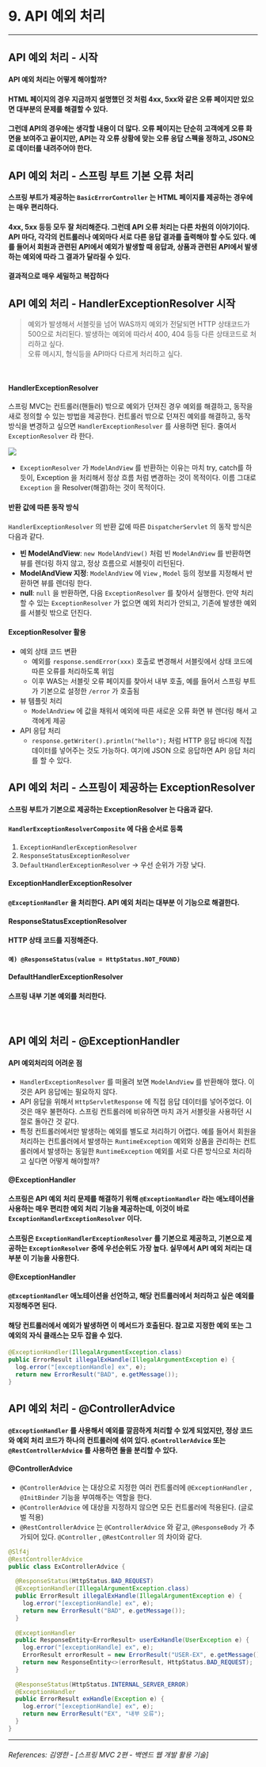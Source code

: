 # 9. API 예외 처리

----

## API 예외 처리 - 시작

#### API 예외 처리는 어떻게 해야할까?<br>

#### HTML 페이지의 경우 지금까지 설명했던 것 처럼 4xx, 5xx와 같은 오류 페이지만 있으면 대부분의 문제를 해결할 수 있다.
#### 그런데 API의 경우에는 생각할 내용이 더 많다. 오류 페이지는 단순히 고객에게 오류 화면을 보여주고 끝이지만, API는 각 오류 상황에 맞는 오류 응답 스펙을 정하고, JSON으로 데이터를 내려주어야 한다.

## API 예외 처리 - 스프링 부트 기본 오류 처리
#### 스프링 부트가 제공하는 `BasicErrorController` 는 HTML 페이지를 제공하는 경우에는 매우 편리하다. 
#### 4xx, 5xx 등등 모두 잘 처리해준다. 그런데 API 오류 처리는 다른 차원의 이야기이다. API 마다, 각각의 컨트롤러나 예외마다 서로 다른 응답 결과를 출력해야 할 수도 있다. 예를 들어서 회원과 관련된 API에서 예외가 발생할 때 응답과, 상품과 관련된 API에서 발생하는 예외에 따라 그 결과가 달라질 수 있다. 
#### 결과적으로 매우 세밀하고 복잡하다

## API 예외 처리 - HandlerExceptionResolver 시작
> 예외가 발생해서 서블릿을 넘어 WAS까지 예외가 전달되면 HTTP 상태코드가 500으로 처리된다. 
발생하는 예외에 따라서 400, 404 등등 다른 상태코드로 처리하고 싶다.  
> 오류 메시지, 형식등을 API마다 다르게 처리하고 싶다.
<br>

#### **HandlerExceptionResolver**
스프링 MVC는 컨트롤러(핸들러) 밖으로 예외가 던져진 경우 예외를 해결하고, 동작을 새로 정의할 수 있는
방법을 제공한다. 컨트롤러 밖으로 던져진 예외를 해결하고, 동작 방식을 변경하고 싶으면
`HandlerExceptionResolver` 를 사용하면 된다. 줄여서 `ExceptionResolver` 라 한다.

![](./imageFiles/2023-01-29-15-50-31.png)

* `ExceptionResolver` 가 `ModelAndView` 를 반환하는 이유는 마치 try, catch를 하듯이, Exception 을 처리해서 정상 흐름 처럼 변경하는 것이 목적이다. 이름 그대로 `Exception` 을 Resolver(해결)하는 것이 목적이다.

#### 반환 값에 따른 동작 방식
`HandlerExceptionResolver` 의 반환 값에 따른 `DispatcherServlet` 의 동작 방식은 다음과 같다.  
* **빈 ModelAndView**: `new ModelAndView()` 처럼 빈 `ModelAndView` 를 반환하면 뷰를 렌더링 하지
않고, 정상 흐름으로 서블릿이 리턴된다.
* **ModelAndView 지정**: `ModelAndView` 에 `View` , `Model` 등의 정보를 지정해서 반환하면 뷰를 렌더링
한다.
* **null**: `null` 을 반환하면, 다음 `ExceptionResolver` 를 찾아서 실행한다. 만약 처리할 수 있는
`ExceptionResolver` 가 없으면 예외 처리가 안되고, 기존에 발생한 예외를 서블릿 밖으로 던진다.

#### **ExceptionResolver 활용**
* 예외 상태 코드 변환
  * 예외를 `response.sendError(xxx)` 호출로 변경해서 서블릿에서 상태 코드에 따른 오류를
처리하도록 위임
  * 이후 WAS는 서블릿 오류 페이지를 찾아서 내부 호출, 예를 들어서 스프링 부트가 기본으로 설정한 `/error` 가 호출됨
* 뷰 템플릿 처리
  * `ModelAndView` 에 값을 채워서 예외에 따른 새로운 오류 화면 뷰 렌더링 해서 고객에게 제공
* API 응답 처리
  * `response.getWriter().println("hello");` 처럼 HTTP 응답 바디에 직접 데이터를 넣어주는
것도 가능하다. 여기에 JSON 으로 응답하면 API 응답 처리를 할 수 있다.

## API 예외 처리 - 스프링이 제공하는 ExceptionResolver

#### 스프링 부트가 기본으로 제공하는 ExceptionResolver 는 다음과 같다.
#### `HandlerExceptionResolverComposite` 에 다음 순서로 등록
1. `ExceptionHandlerExceptionResolver`
2. `ResponseStatusExceptionResolver`
3. `DefaultHandlerExceptionResolver` -> 우선 순위가 가장 낮다.

#### **ExceptionHandlerExceptionResolver**
#### `@ExceptionHandler` 을 처리한다. API 예외 처리는 대부분 이 기능으로 해결한다.
#### **ResponseStatusExceptionResolver**
#### HTTP 상태 코드를 지정해준다.
#### `예) @ResponseStatus(value = HttpStatus.NOT_FOUND)`
#### **DefaultHandlerExceptionResolver**
#### 스프링 내부 기본 예외를 처리한다.
<br>

## API 예외 처리 - @ExceptionHandler

#### **API 예외처리의 어려운 점**
* `HandlerExceptionResolver` 를 떠올려 보면 `ModelAndView` 를 반환해야 했다. 이것은 API 응답에는 필요하지 않다.
* API 응답을 위해서 `HttpServletResponse` 에 직접 응답 데이터를 넣어주었다. 이것은 매우 불편하다. 
스프링 컨트롤러에 비유하면 마치 과거 서블릿을 사용하던 시절로 돌아간 것 같다.
* 특정 컨트롤러에서만 발생하는 예외를 별도로 처리하기 어렵다. 예를 들어서 회원을 처리하는 컨트롤러에서
발생하는 `RuntimeException` 예외와 상품을 관리하는 컨트롤러에서 발생하는 동일한
`RuntimeException` 예외를 서로 다른 방식으로 처리하고 싶다면 어떻게 해야할까?

#### **@ExceptionHandler**
#### 스프링은 API 예외 처리 문제를 해결하기 위해 `@ExceptionHandler` 라는 애노테이션을 사용하는 매우 편리한 예외 처리 기능을 제공하는데, 이것이 바로 `ExceptionHandlerExceptionResolver` 이다. 
#### 스프링은 `ExceptionHandlerExceptionResolver` 를 기본으로 제공하고, 기본으로 제공하는 `ExceptionResolver` 중에 우선순위도 가장 높다. 실무에서 API 예외 처리는 대부분 이 기능을 사용한다.

#### **@ExceptionHandler**
#### `@ExceptionHandler` 애노테이션을 선언하고, 해당 컨트롤러에서 처리하고 싶은 예외를 지정해주면 된다. 
#### 해당 컨트롤러에서 예외가 발생하면 이 메서드가 호출된다. 참고로 지정한 예외 또는 그 예외의 자식 클래스는 모두 잡을 수 있다.
```java
@ExceptionHandler(IllegalArgumentException.class)
public ErrorResult illegalExHandle(IllegalArgumentException e) {
  log.error("[exceptionHandle] ex", e);
  return new ErrorResult("BAD", e.getMessage());
}
```

## API 예외 처리 - @ControllerAdvice
#### `@ExceptionHandler` 를 사용해서 예외를 깔끔하게 처리할 수 있게 되었지만, 정상 코드와 예외 처리 코드가 하나의 컨트롤러에 섞여 있다. `@ControllerAdvice` 또는 `@RestControllerAdvice` 를 사용하면 둘을 분리할 수 있다.

#### **@ControllerAdvice**
* `@ControllerAdvice` 는 대상으로 지정한 여러 컨트롤러에 `@ExceptionHandler` , `@InitBinder` 기능을
부여해주는 역할을 한다.
* `@ControllerAdvice` 에 대상을 지정하지 않으면 모든 컨트롤러에 적용된다. (글로벌 적용)
* `@RestControllerAdvice` 는 `@ControllerAdvice` 와 같고, `@ResponseBody` 가 추가되어 있다.
`@Controller` , `@RestController` 의 차이와 같다.

```JAVA
@Slf4j
@RestControllerAdvice
public class ExControllerAdvice {
  
  @ResponseStatus(HttpStatus.BAD_REQUEST)
  @ExceptionHandler(IllegalArgumentException.class)
  public ErrorResult illegalExHandle(IllegalArgumentException e) {
    log.error("[exceptionHandle] ex", e);
    return new ErrorResult("BAD", e.getMessage());
  }
  
  @ExceptionHandler
  public ResponseEntity<ErrorResult> userExHandle(UserException e) {
    log.error("[exceptionHandle] ex", e);
    ErrorResult errorResult = new ErrorResult("USER-EX", e.getMessage());
    return new ResponseEntity<>(errorResult, HttpStatus.BAD_REQUEST);
  }
  
  @ResponseStatus(HttpStatus.INTERNAL_SERVER_ERROR)
  @ExceptionHandler
  public ErrorResult exHandle(Exception e) {
    log.error("[exceptionHandle] ex", e);
    return new ErrorResult("EX", "내부 오류");
  }
}
```
----  

###### References: 김영한 - [스프링 MVC 2편 - 백엔드 웹 개발 활용 기술]
